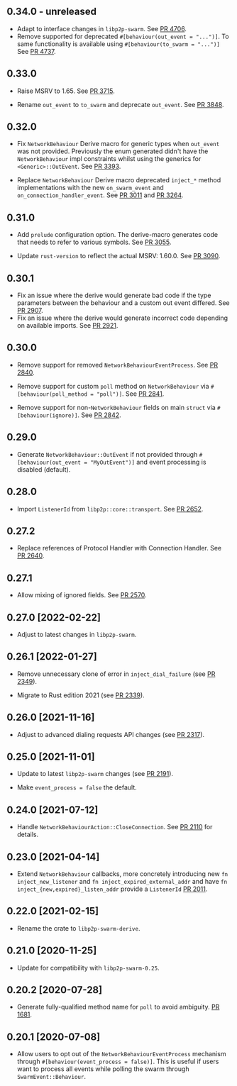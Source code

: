 ## 0.34.0 - unreleased

- Adapt to interface changes in `libp2p-swarm`.
  See [PR 4706](https://github.com/libp2p/rust-libp2p/pull/4076).
- Remove supported for deprecated `#[behaviour(out_event = "...")]`.
  To same functionality is available using `#[behaviour(to_swarm = "...")]`
  See [PR 4737](https://github.com/libp2p/rust-libp2p/pull/4737).

## 0.33.0 

- Raise MSRV to 1.65.
  See [PR 3715].

- Rename `out_event` to `to_swarm` and deprecate `out_event`. See [PR 3848].

[PR 3715]: https://github.com/libp2p/rust-libp2p/pull/3715
[PR 3848]: https://github.com/libp2p/rust-libp2p/pull/3848

## 0.32.0

- Fix `NetworkBehaviour` Derive macro for generic types when `out_event` was not provided. Previously the enum generated
  didn't have the `NetworkBehaviour` impl constraints whilst using the generics for `<Generic>::OutEvent`.
  See [PR 3393].

- Replace `NetworkBehaviour` Derive macro deprecated `inject_*` method implementations
  with the new `on_swarm_event` and `on_connection_handler_event`.
  See [PR 3011] and [PR 3264].

[PR 3393]: https://github.com/libp2p/rust-libp2p/pull/3393
[PR 3011]: https://github.com/libp2p/rust-libp2p/pull/3011
[PR 3264]: https://github.com/libp2p/rust-libp2p/pull/3264

## 0.31.0

- Add `prelude` configuration option.
  The derive-macro generates code that needs to refer to various symbols. See [PR 3055].

- Update `rust-version` to reflect the actual MSRV: 1.60.0. See [PR 3090].

[PR 3055]: https://github.com/libp2p/rust-libp2p/pull/3055
[PR 3090]: https://github.com/libp2p/rust-libp2p/pull/3090

## 0.30.1

- Fix an issue where the derive would generate bad code if the type parameters between the behaviour and a custom
  out event differed. See [PR 2907].
- Fix an issue where the derive would generate incorrect code depending on available imports. See [PR 2921].

[PR 2907]: https://github.com/libp2p/rust-libp2p/pull/2907
[PR 2921]: https://github.com/libp2p/rust-libp2p/pull/2921

## 0.30.0

- Remove support for removed `NetworkBehaviourEventProcess`. See [PR 2840].

- Remove support for custom `poll` method on `NetworkBehaviour` via `#[behaviour(poll_method =
  "poll")]`. See [PR 2841].

[PR 2840]: https://github.com/libp2p/rust-libp2p/pull/2840
[PR 2841]: https://github.com/libp2p/rust-libp2p/pull/2841

- Remove support for non-`NetworkBehaviour` fields on main `struct` via `#[behaviour(ignore)]`. See
  [PR 2842].

[PR 2842]: https://github.com/libp2p/rust-libp2p/pull/2842

## 0.29.0

- Generate `NetworkBehaviour::OutEvent` if not provided through `#[behaviour(out_event =
  "MyOutEvent")]` and event processing is disabled (default).

## 0.28.0

- Import `ListenerId` from `libp2p::core::transport`. See [PR 2652].

[PR 2652]: https://github.com/libp2p/rust-libp2p/pull/2652

## 0.27.2

- Replace references of Protocol Handler with Connection Handler. See [PR 2640].

[PR 2640]: https://github.com/libp2p/rust-libp2p/pull/2640

## 0.27.1

- Allow mixing of ignored fields. See [PR 2570].

[PR 2570]: https://github.com/libp2p/rust-libp2p/pull/2570

## 0.27.0 [2022-02-22]

- Adjust to latest changes in `libp2p-swarm`.

## 0.26.1 [2022-01-27]

- Remove unnecessary clone of error in `inject_dial_failure` (see [PR 2349]).

- Migrate to Rust edition 2021 (see [PR 2339]).

[PR 2339]: https://github.com/libp2p/rust-libp2p/pull/2339
[PR 2349]: https://github.com/libp2p/rust-libp2p/pull/2349

## 0.26.0 [2021-11-16]

- Adjust to advanced dialing requests API changes (see [PR 2317]).

[PR 2317]: https://github.com/libp2p/rust-libp2p/pull/2317

## 0.25.0 [2021-11-01]

- Update to latest `libp2p-swarm` changes (see [PR 2191]).

- Make `event_process = false` the default.

[PR 2191]: https://github.com/libp2p/rust-libp2p/pull/2191

## 0.24.0 [2021-07-12]

- Handle `NetworkBehaviourAction::CloseConnection`. See [PR 2110] for details.

[PR 2110]: https://github.com/libp2p/rust-libp2p/pull/2110/

## 0.23.0 [2021-04-14]

- Extend `NetworkBehaviour` callbacks, more concretely introducing new `fn
  inject_new_listener` and `fn inject_expired_external_addr` and have `fn
  inject_{new,expired}_listen_addr` provide a `ListenerId` [PR
  2011](https://github.com/libp2p/rust-libp2p/pull/2011).

## 0.22.0 [2021-02-15]

- Rename the crate to `libp2p-swarm-derive`.

## 0.21.0 [2020-11-25]

- Update for compatibility with `libp2p-swarm-0.25`.

## 0.20.2 [2020-07-28]

- Generate fully-qualified method name for `poll` to avoid
ambiguity. [PR 1681](https://github.com/libp2p/rust-libp2p/pull/1681).

## 0.20.1 [2020-07-08]

- Allow users to opt out of the `NetworkBehaviourEventProcess`
mechanism through `#[behaviour(event_process = false)]`. This is
useful if users want to process all events while polling the
swarm through `SwarmEvent::Behaviour`.
